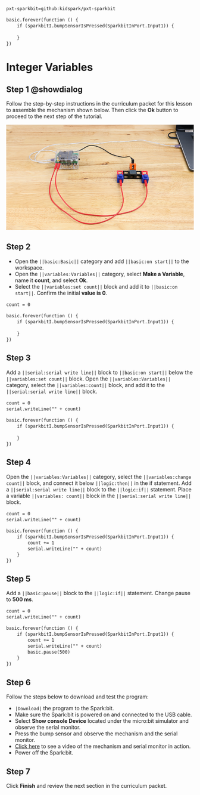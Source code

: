 ```package
pxt-sparkbit=github:kidspark/pxt-sparkbit
```

```template
basic.forever(function () {
    if (sparkbitI.bumpSensorIsPressed(SparkbitInPort.Input1)) {
    	
    }
})
```

# Integer Variables

## Step 1 @showdialog

Follow the step-by-step instructions in the curriculum packet for this lesson to assemble the mechanism shown below. Then click the **Ok** button to proceed to the next step of the tutorial.

![integer-variables-1](https://raw.githubusercontent.com/KidSpark/tutorials/master/assets/3-3-integer-variables-1.png)

## Step 2

* Open the ``||basic:Basic||`` category and add ``||basic:on start||`` to the workspace.
* Open the ``||variables:Variables||`` category, select **Make a Variable**, name it **count**, and select **Ok**.
* Select the ``||variables:set count||`` block and add it to ``||basic:on start||``. Confirm the initial **value is 0**. 

```blocks
count = 0
```

```blocks
basic.forever(function () {
    if (sparkbitI.bumpSensorIsPressed(SparkbitInPort.Input1)) {
        
    }
})
```

## Step 3

Add a ``||serial:serial write line||`` block to ``||basic:on start||`` below the ``||variables:set count||`` block.
Open the ``||variables:Variables||`` category, select the ``||variables:count||`` block, and add it to the ``||serial:serial write line||`` block.

```blocks
count = 0
serial.writeLine("" + count)
```

```blocks
basic.forever(function () {
    if (sparkbitI.bumpSensorIsPressed(SparkbitInPort.Input1)) {
        
    }
})
```

## Step 4

Open the ``||variables:Variables||`` category, select the ``||variables:change count||`` block, and connect it below ``||logic:then||`` in the if statement.
Add a ``||serial:serial write line||`` block to the ``||logic:if||`` statement. Place a variable ``||variables: count||`` block in the ``||serial:serial write line||`` block.

```blocks
count = 0
serial.writeLine("" + count)
```

```blocks
basic.forever(function () {
    if (sparkbitI.bumpSensorIsPressed(SparkbitInPort.Input1)) {
        count += 1
        serial.writeLine("" + count)
    }
})
```

## Step 5

Add a ``||basic:pause||`` block to the ``||logic:if||`` statement. Change pause to **500 ms**.

```blocks
count = 0
serial.writeLine("" + count)
```

```blocks
basic.forever(function () {
    if (sparkbitI.bumpSensorIsPressed(SparkbitInPort.Input1)) {
        count += 1
        serial.writeLine("" + count)
        basic.pause(500)
    }
})
```

## Step 6

Follow the steps below to download and test the program:
* ``|Download|`` the program to the Spark:bit.
* Make sure the Spark:bit is powered on and connected to the USB cable.
* Select **Show console Device** located under the micro:bit simulator and observe the serial monitor.
* Press the bump sensor and observe the mechanism and the serial monitor.
* [Click here](https://kidsparkeducation.org/media/2370) to see a video of the mechanism and serial monitor in action.
* Power off the Spark:bit.

## Step 7

Click **Finish** and review the next section in the curriculum packet.